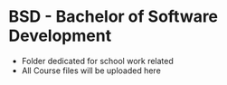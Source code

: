 # BSD - Bachelor of Software Development
- Folder dedicated for school work related
- All Course files will be uploaded here
